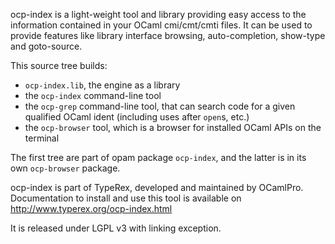 ocp-index is a light-weight tool and library providing easy access to the information contained in your OCaml cmi/cmt/cmti files.
It can be used to provide features like library interface browsing, auto-completion, show-type and goto-source.

This source tree builds:
- `ocp-index.lib`, the engine as a library
- the `ocp-index` command-line tool
- the `ocp-grep` command-line tool, that can search code for a given qualified
  OCaml ident (including uses after `open`s, etc.)
- the `ocp-browser` tool, which is a browser for installed OCaml APIs on the
  terminal

The first tree are part of opam package `ocp-index`, and the latter is in its own `ocp-browser` package.

ocp-index is part of TypeRex, developed and maintained by OCamlPro. Documentation to install and use this tool is available on http://www.typerex.org/ocp-index.html

It is released under LGPL v3 with linking exception.
